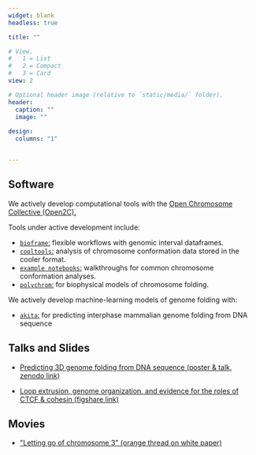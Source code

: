 ```yaml
---
widget: blank
headless: true

title: ""

# View.
#   1 = List
#   2 = Compact
#   3 = Card
view: 2

# Optional header image (relative to `static/media/` folder).
header:
  caption: ""
  image: ""
  
design:
  columns: "1"


---
```


## Software

We actively develop computational tools with the [Open Chromosome Collective (Open2C).](https://github.com/open2c) 

Tools under active development include:
- [`bioframe`:](https://github.com/open2c/bioframe) flexible workflows with genomic interval dataframes.
- [`cooltools`:](https://github.com/open2c/cooltools) analysis of chromosome conformation data stored in the cooler format.
- [`example notebooks`:](https://github.com/open2c/open2c_examples) walkthroughs for common chromosome conformation analyses.
- [`polychrom`:](https://github.com/open2c/polychrom) for biophysical models of chromosome folding.

We actively develop machine-learning models of genome folding with:
- [`akita`:](https://github.com/calico/basenji/tree/master/manuscripts/akita) for predicting interphase mammalian genome folding from DNA sequence

## Talks and Slides

- [Predicting 3D genome folding from DNA sequence
(poster & talk, zenodo link)](https://zenodo.org/record/3942645#.YIYIfBNKjlw)

- [Loop extrusion, genome organization, and evidence for the roles of CTCF & cohesin (figshare link)](https://figshare.com/articles/presentation/03-23-17_les_houches_forWeb_gfudenberg_pdf/4871948)

## Movies

- ["Letting go of chromosome 3" (orange thread on white paper)](https://www.youtube.com/watch?v=HS7ONhkeUe8)



